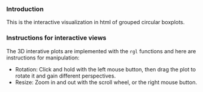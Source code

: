 ### Introduction
This is the interactive visualization in html of grouped circular boxplots.

### Instructions for interactive views
The 3D interative plots are implemented with the `rgl` functions and here are instructions for manipulation:
- Rotation: Click and hold with the left mouse button, then drag the plot to rotate it and gain different perspectives.
- Resize: Zoom in and out with the scroll wheel, or the right mouse button.
